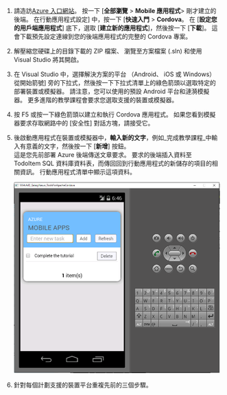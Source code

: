 
1. 請造訪[Azure 入口網站]。 按一下 [**全部瀏覽** > **Mobile 應用程式**> 剛才建立的後端。 在行動應用程式設定] 中，按一下 [**快速入門** > **Cordova**。 在 [**設定您的用戶端應用程式**] 底下，選取 [**建立新的應用程式**]，然後按一下 [**下載**]。 這會下載預先設定連線到您的後端應用程式的完整的 Cordova 專案。

2. 解壓縮您硬碟上的目錄下載的 ZIP 檔案、 瀏覽至方案檔案 (.sln) 和使用 Visual Studio 將其開啟。

5. 在 Visual Studio 中，選擇解決方案的平台 （Android、 iOS 或 Windows） 從開始箭號] 旁的下拉式，然後按一下下拉式清單上的綠色箭頭以選取特定的部署裝置或模擬器。 請注意，您可以使用的預設 Android 平台和漣漪模擬器。 更多進階的教學課程會要求您選取支援的裝置或模擬器。 

6. 按 F5 或按一下綠色箭頭以建立和執行 Cordova 應用程式。 如果您看到模擬器要求存取網路中的 [安全性] 對話方塊，請接受它。   

7. 後啟動應用程式在裝置或模擬器中，**輸入新的文字**，例如_完成教學課程_中輸入有意義的文字，然後按一下 [**新增**] 按鈕。  
這是您先前部署 Azure 後端傳送文章要求。 要求的後端插入資料至 TodoItem SQL 資料庫資料表，而傳回回到行動應用程式的新儲存的項目的相關資訊。 行動應用程式清單中顯示這項資料。

    ![](./media/app-service-mobile-cordova-quickstart/quickstart-startup.png)
    
8. 針對每個計劃支援的裝置平台重複先前的三個步驟。

[Azure 入口網站]: https://portal.azure.com/
